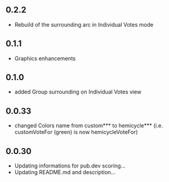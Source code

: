 ## 0.2.2

* Rebuild of the surrounding arc in Individual Votes mode

## 0.1.1

* Graphics enhancements

## 0.1.0

* added Group surrounding on Individual Votes view

## 0.0.33

* changed Colors name from custom*** to hemicycle***
(i.e. customVoteFor (green) is now hemicycleVoteFor)

## 0.0.30

* Updating informations for pub.dev scoring...
* Updating README.md and description...